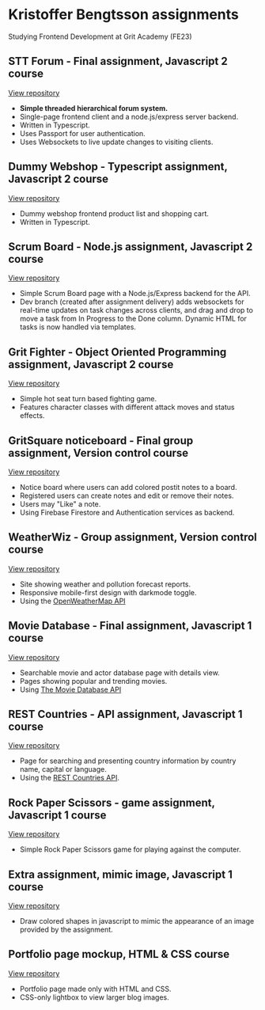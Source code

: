 # Kristoffer Bengtsson assignments
Studying Frontend Development at Grit Academy (FE23)

## STT Forum - Final assignment, Javascript 2 course
[View repository](https://github.com/stoffe-fe23/fe23-js2-slutprojekt-sttforum)
- __Simple threaded hierarchical forum system.__
- Single-page frontend client and a node.js/express server backend.
- Written in Typescript.
- Uses Passport for user authentication.
- Uses Websockets to live update changes to visiting clients.


## Dummy Webshop - Typescript assignment, Javascript 2 course
[View repository](https://github.com/stoffe-fe23/FE23-js2-i3-kristoffer-bengtsson)
- Dummy webshop frontend product list and shopping cart.
- Written in Typescript.


## Scrum Board - Node.js assignment, Javascript 2 course
[View repository](https://github.com/stoffe-fe23/FE23-js2-i2-kristoffer-bengtsson)
- Simple Scrum Board page with a Node.js/Express backend for the API.
- Dev branch (created after assignment delivery) adds websockets for real-time updates on task changes across clients, and drag and drop to move a task from In Progress to the Done column. Dynamic HTML for tasks is now handled via templates.


## Grit Fighter - Object Oriented Programming assignment, Javascript 2 course
[View repository](https://github.com/stoffe-fe23/FE23-js2-i1-kristoffer-bengtsson)
- Simple hot seat turn based fighting game.
- Features character classes with different attack moves and status effects.

## GritSquare noticeboard - Final group assignment, Version control course
[View repository](https://github.com/stoffe-fe23/versionhantering-grupp4-slutprojekt)
- Notice board where users can add colored postit notes to a board.
- Registered users can create notes and edit or remove their notes.
- Users may "Like" a note.
- Using Firebase Firestore and Authentication services as backend.

## WeatherWiz - Group assignment, Version control course
[View repository](https://github.com/stoffe-fe23/versionshantering-minprojekt1)
- Site showing weather and pollution forecast reports.
- Responsive mobile-first design with darkmode toggle.
- Using the [OpenWeatherMap API](https://openweathermap.org)


## Movie Database - Final assignment, Javascript 1 course
[View repository](https://github.com/stoffe-fe23/fe23-js1-slutprojekt-kristoffer-bengtsson)
- Searchable movie and actor database page with details view.
- Pages showing popular and trending movies.
- Using [The Movie Database API](https://www.themoviedb.org/)


## REST Countries - API assignment, Javascript 1 course
[View repository](https://github.com/stoffe-fe23/fe23-js1-mp3-kristoffer-bengtsson)
- Page for searching and presenting country information by country name, capital or language.
- Using the [REST Countries API](https://restcountries.com/).

## Rock Paper Scissors - game assignment, Javascript 1 course
[View repository](https://github.com/stoffe-fe23/fe23-js1-mp2-kristoffer-bengtsson)
- Simple Rock Paper Scissors game for playing against the computer.

## Extra assignment, mimic image, Javascript 1 course
 [View repository](https://github.com/stoffe-fe23/fe23-js1-extra-kristoffer-bengtsson)
 - Draw colored shapes in javascript to mimic the appearance of an image provided by the assignment.

## Portfolio page mockup, HTML & CSS course
[View repository](https://github.com/stoffe-fe23/html-portfolio)
- Portfolio page made only with HTML and CSS.
- CSS-only lightbox to view larger blog images.

